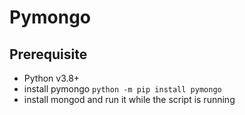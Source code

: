 # Pymongo

## Prerequisite
- Python v3.8+
- install pymongo `python -m pip install pymongo`
- install mongod and run it while the script is running
